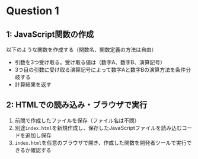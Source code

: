 # Question 1

## 1: JavaScript関数の作成

以下のような関数を作成する（関数名、関数定義の方法は自由）

- 引数を3つ受け取る。受け取る値は（数字A、数字B、演算記号）
- 3つ目の引数に受け取る演算記号によって数字Aと数字Bの演算方法を条件分岐する
- 計算結果を返す

## 2: HTMLでの読み込み・ブラウザで実行

1. 前問で作成したファイルを保存（ファイル名は不問）
2. 別途`index.html`を新規作成し、保存したJavaScriptファイルを読み込むコードを追加し保存
3. `index.html`を任意のブラウザで開き、作成した関数を開発者ツールで実行できるか確認する